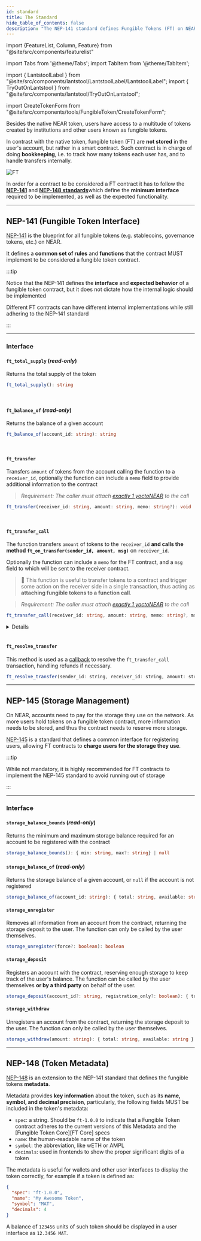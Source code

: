 ```yaml
---
id: standard
title: The Standard
hide_table_of_contents: false
description: "The NEP-141 standard defines Fungible Tokens (FT) on NEAR"
---
```


import {FeatureList, Column, Feature} from "@site/src/components/featurelist"

import Tabs from '@theme/Tabs';
import TabItem from '@theme/TabItem';

import { LantstoolLabel } from "@site/src/components/lantstool/LantstoolLabel/LantstoolLabel";
import { TryOutOnLantstool } from "@site/src/components/lantstool/TryOutOnLantstool";

import CreateTokenForm from "@site/src/components/tools/FungibleToken/CreateTokenForm";

Besides the native NEAR token, users have access to a multitude of tokens created by institutions and other users known as fungible tokens.

In contrast with the native token, fungible token (FT) are **not stored** in the user's account, but rather in a smart contract. Such contract is in charge of doing **bookkeeping**, i.e. to track how many tokens each user has, and to handle transfers internally.

![FT](/assets/docs/primitives/ft.png)

In order for a contract to be considered a FT contract it has to follow the [**NEP-141**](https://github.com/near/NEPs/tree/master/neps/nep-0141.md) and [**NEP-148 standards**](https://github.com/near/NEPs/tree/master/neps/nep-0148.md)which define the **minimum interface** required to be implemented, as well as the expected functionality.

---

## NEP-141 (Fungible Token Interface)

[NEP-141](https://github.com/near/NEPs/tree/master/neps/nep-0141.md) is the blueprint for all fungible tokens (e.g. stablecoins, governance tokens, etc.) on NEAR.

It defines a **common set of rules** and **functions** that the contract MUST implement to be considered a fungible token contract.

:::tip

Notice that the NEP-141 defines the **interface** and **expected behavior** of a fungible token contract, but it does not dictate how the internal logic should be implemented

Different FT contracts can have different internal implementations while still adhering to the NEP-141 standard

:::

<hr class="subsection" />

### Interface

#### `ft_total_supply` (*read-only*)

Returns the total supply of the token

```ts
ft_total_supply(): string
```

<br />

#### `ft_balance_of` (*read-only*)

Returns the balance of a given account

```ts
ft_balance_of(account_id: string): string
```

<br />

#### `ft_transfer`

Transfers `amount` of tokens from the account calling the function to a `receiver_id`, optionally the function can include a `memo` field to provide additional information to the contract

> *Requirement: The caller must attach [exactly 1 yoctoNEAR](../../smart-contracts/security/one_yocto.md) to the call*

```ts
ft_transfer(receiver_id: string, amount: string, memo: string?): void
```

<br />

#### `ft_transfer_call`

The function transfers `amount` of tokens to the `receiver_id` **and calls the method `ft_on_transfer(sender_id, amount, msg)`** on `receiver_id`.

Optionally the function can include a `memo` for the FT contract, and a `msg` field to which will be sent to the receiver contract.

> 📖 This function is useful to transfer tokens to a contract and trigger some action on the receiver side in a single transaction, thus acting as **attaching fungible tokens to a function call**.

> *Requirement: The caller must attach [exactly 1 yoctoNEAR](../../smart-contracts/security/one_yocto.md) to the call*

```ts
ft_transfer_call(receiver_id: string, amount: string, memo: string?, msg: string): void
```

<details>

    <summary> ft_on_transfer </summary>

    Smart contracts expecting to **receive** Fungible Tokens **must** implement this method.

    The method **must** return the amount of tokens that were **NOT used** by the receiver, so that the **sender can be refunded**.

    ```ts
    ft_on_transfer(sender_id: string, amount: string, msg: string): string
    ```

    ⚠️ Note that this method does not need to be implemented by the FT contract itself, but rather by any contract that expects to receive fungible tokens

</details>

<br />

#### `ft_resolve_transfer`

This method is used as a [callback](../../smart-contracts/anatomy/crosscontract.md#callback-function) to resolve the `ft_transfer_call` transaction, handling refunds if necessary.

```js
ft_resolve_transfer(sender_id: string, receiver_id: string, amount: string): string
```

---

## NEP-145 (Storage Management)

On NEAR, accounts need to pay for the storage they use on the network. As more users hold tokens on a fungible token contract, more information needs to be stored, and thus the contract needs to reserve more storage.

[NEP-145](https://github.com/near/NEPs/blob/master/neps/nep-0145.md) is a standard that defines a common interface for registering users, allowing FT contracts to **charge users for the storage they use**.

:::tip

While not mandatory, it is highly recommended for FT contracts to implement the NEP-145 standard to avoid running out of storage

:::

<hr class="subsection" />

### Interface

#### `storage_balance_bounds` (*read-only*)
Returns the minimum and maximum storage balance required for an account to be registered with the contract

```ts
storage_balance_bounds(): { min: string, max?: string} | null
```

#### `storage_balance_of` (*read-only*)
Returns the storage balance of a given account, or `null` if the account is not registered

```ts
storage_balance_of(account_id: string): { total: string, available: string } | null
```

#### `storage_unregister`
Removes all information from an account from the contract, returning the storage deposit to the user. The function can only be called by the user themselves.

```ts
storage_unregister(force?: boolean): boolean
```

#### `storage_deposit`
Registers an account with the contract, reserving enough storage to keep track of the user's balance. The function can be called by the user themselves **or by a third party** on behalf of the user.

```ts
storage_deposit(account_id?: string, registration_only?: boolean): { total: string, available: string }
```

#### `storage_withdraw`
Unregisters an account from the contract, returning the storage deposit to the user. The function can only be called by the user themselves.

```ts
storage_withdraw(amount: string): { total: string, available: string }
```



---

## NEP-148 (Token Metadata)

[NEP-148](https://github.com/near/NEPs/tree/master/neps/nep-0141.md) is an extension to the NEP-141 standard that defines the fungible tokens **metadata**.

Metadata provides **key information** about the token, such as its **name, symbol, and decimal precision**, particularly, the following fields MUST be included in the token's metadata:

- `spec`: a string. Should be `ft-1.0.0` to indicate that a Fungible Token contract adheres to the current versions of this Metadata and the [Fungible Token Core][FT Core] specs
- `name`: the human-readable name of the token
- `symbol`: the abbreviation, like wETH or AMPL
- `decimals`: used in frontends to show the proper significant digits of a token

The metadata is useful for wallets and other user interfaces to display the token correctly, for example if a token is defined as:

```json
{
  "spec": "ft-1.0.0",
  "name": "My Awesome Token",
  "symbol": "MAT",
  "decimals": 4
}
```

A balance of `123456` units of such token should be displayed in a user interface as `12.3456 MAT`.